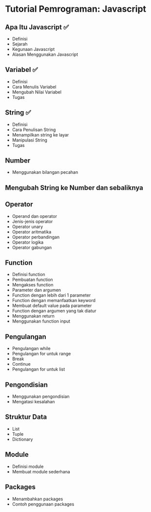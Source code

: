 # Tutorial Pemrograman: Javascript

## Apa Itu Javascript ✅
- Definisi
- Sejarah
- Kegunaan Javascript
- Alasan Menggunakan Javascript

## Variabel ✅
- Definisi
- Cara Menulis Variabel
- Mengubah Nilai Variabel
- Tugas

## String ✅
- Definisi
- Cara Penulisan String
- Menampilkan string ke layar
- Manipulasi String
- Tugas

## Number
- Menggunakan bilangan pecahan

## Mengubah String ke Number dan sebaliknya

## Operator
- Operand dan operator
- Jenis-jenis operator
- Operator unary
- Operator aritmatika
- Operator perbandingan
- Operator logika
- Operator gabungan

## Function
- Definisi function
- Pembuatan function
- Mengakses function
- Parameter dan argumen
- Function dengan  lebih dari 1 parameter
- Function dengan memanfaatkan keyword
- Membuat default value pada parameter
- Function dengan argumen yang tak diatur
- Menggunakan return
- Menggunakan function input

## Pengulangan
- Pengulangan while
- Pengulangan for untuk range
- Break
- Continue
- Pengulangan for untuk list

## Pengondisian
- Menggunakan pengondisian
- Mengatasi kesalahan

## Struktur Data
- List
- Tuple
- Dictionary

## Module
- Definisi module
- Membuat module sederhana

## Packages
- Menambahkan packages
- Contoh penggunaan packages